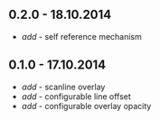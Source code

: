 ## 0.2.0 - 18.10.2014

* _add_ - self reference mechanism

## 0.1.0 - 17.10.2014

* _add_ - scanline overlay
* _add_ - configurable line offset
* _add_ - configurable overlay opacity
